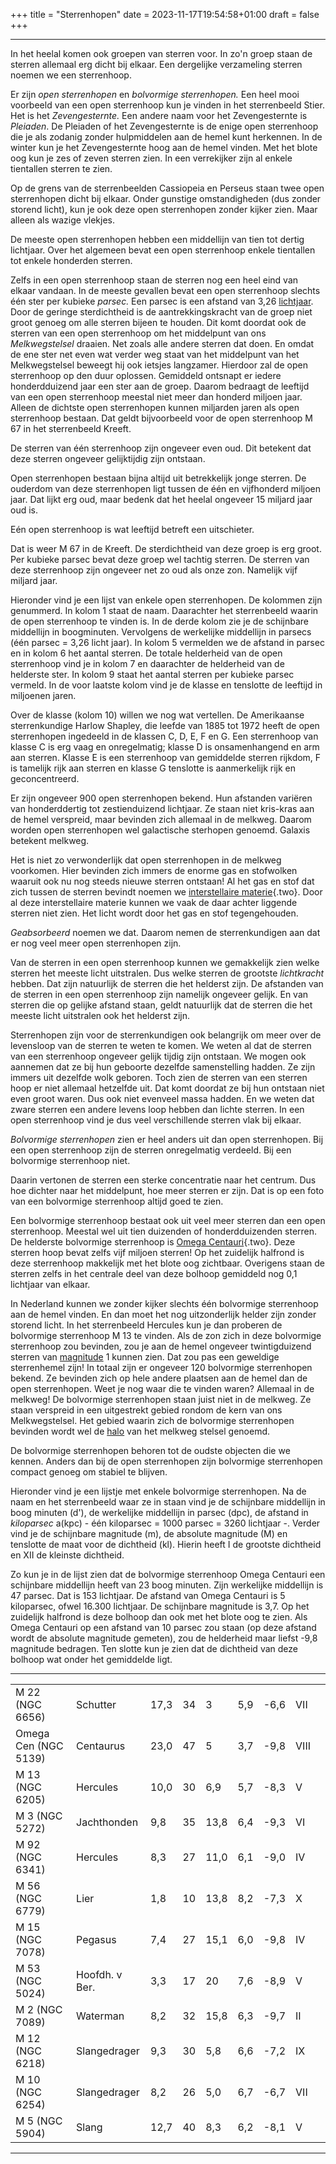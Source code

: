 +++
title = "Sterrenhopen"
date = 2023-11-17T19:54:58+01:00
draft = false
+++

---
In het heelal komen ook groepen van sterren voor. In zo\'n groep staan
de sterren allemaal erg dicht bij elkaar. Een dergelijke verzameling
sterren noemen we een sterrenhoop.

Er zijn *open sterrenhopen* en *bolvormige sterrenhopen.* Een heel mooi
voorbeeld van een open sterrenhoop kun je vinden in het sterrenbeeld
Stier. Het is het *Zevengesternte.* Een andere naam voor het
Zevengesternte is *Pleiaden*. De Pleiaden of het Zevengesternte is de
enige open sterrenhoop die je als zodanig zonder hulpmiddelen aan de
hemel kunt herkennen. In de winter kun je het Zevengesternte hoog aan de
hemel vinden. Met het blote oog kun je zes of zeven sterren zien. In een
verrekijker zijn al enkele tientallen sterren te zien.

Op de grens van de sterrenbeelden Cassiopeia en Perseus staan twee open
sterrenhopen dicht bij elkaar. Onder gunstige omstandigheden (dus zonder
storend licht), kun je ook deze open sterrenhopen zonder kijker zien.
Maar alleen als wazige vlekjes.

De meeste open sterrenhopen hebben een middellijn van tien tot dertig
lichtjaar. Over het algemeen bevat een open sterrenhoop enkele
tientallen tot enkele honderden sterren.

Zelfs in een open sterrenhoop staan de sterren nog een heel eind van
elkaar vandaan. In de meeste gevallen bevat een open sterrenhoop slechts
één ster per kubieke *parsec.* Een parsec is een afstand van 3,26
[lichtjaar](/encyclopedie/lichtjaar). Door de geringe sterdichtheid is de
aantrekkingskracht van de groep niet groot genoeg om alle sterren bijeen
te houden. Dit komt doordat ook de sterren van een open sterrenhoop om
het middelpunt van ons *Melkwegstelsel* draaien. Net zoals alle andere
sterren dat doen. En omdat de ene ster net even wat verder weg staat van
het middelpunt van het Melkwegstelsel beweegt hij ook ietsjes langzamer.
Hierdoor zal de open sterrenhoop op den duur oplossen. Gemiddeld
ontsnapt er iedere honderdduizend jaar een ster aan de groep. Daarom
bedraagt de leeftijd van een open sterrenhoop meestal niet meer dan
honderd miljoen jaar. Alleen de dichtste open sterrenhopen kunnen
miljarden jaren als open sterrenhoop bestaan. Dat geldt bijvoorbeeld
voor de open sterrenhoop M 67 in het sterrenbeeld Kreeft.

De sterren van één sterrenhoop zijn ongeveer even oud. Dit betekent dat
deze sterren ongeveer gelijktijdig zijn ontstaan.

Open sterrenhopen bestaan bijna altijd uit betrekkelijk jonge sterren.
De ouderdom van deze sterrenhopen ligt tussen de één en vijfhonderd
miljoen jaar. Dat lijkt erg oud, maar bedenk dat het heelal ongeveer 15
miljard jaar oud is.

Eén open sterrenhoop is wat leeftijd betreft een uitschieter.

Dat is weer M 67 in de Kreeft. De sterdichtheid van deze groep is erg
groot. Per kubieke parsec bevat deze groep wel tachtig sterren. De
sterren van deze sterrenhoop zijn ongeveer net zo oud als onze zon.
Namelijk vijf miljard jaar.

Hieronder vind je een lijst van enkele open sterrenhopen. De kolommen
zijn genummerd. In kolom 1 staat de naam. Daarachter het sterrenbeeld
waarin de open sterrenhoop te vinden is. In de derde kolom zie je de
schijnbare middellijn in boogminuten. Vervolgens de werkelijke
middellijn in parsecs (één parsec = 3,26 licht jaar). In kolom 5
vermelden we de afstand in parsec en in kolom 6 het aantal sterren. De
totale helderheid van de open sterrenhoop vind je in kolom 7 en
daarachter de helderheid van de helderste ster. In kolom 9 staat het
aantal sterren per kubieke parsec vermeld. In de voor laatste kolom vind
je de klasse en tenslotte de leeftijd in miljoenen jaren.

Over de klasse (kolom 10) willen we nog wat vertellen. De Amerikaanse
sterrenkundige Harlow Shapley, die leefde van 1885 tot 1972 heeft de
open sterrenhopen ingedeeld in de klassen C, D, E, F en G. Een
sterrenhoop van klasse C is erg vaag en onregelmatig; klasse D is
onsamenhangend en arm aan sterren. Klasse E is een sterrenhoop van
gemiddelde sterren rijkdom, F is tamelijk rijk aan sterren en klasse G
tenslotte is aanmerkelijk rijk en geconcentreerd.

Er zijn ongeveer 900 open sterrenhopen bekend. Hun afstanden variëren
van honderddertig tot zestienduizend lichtjaar. Ze staan niet kris-kras
aan de hemel verspreid, maar bevinden zich allemaal in de melkweg.
Daarom worden open sterrenhopen wel galactische sterhopen genoemd.
Galaxis betekent melkweg.

Het is niet zo verwonderlijk dat open sterrenhopen in de melkweg
voorkomen. Hier bevinden zich immers de enorme gas en stofwolken waaruit
ook nu nog steeds nieuwe sterren ontstaan! Al het gas en stof dat zich
tussen de sterren bevindt noemen we [interstellaire
materie](interste.html){.two}. Door al deze interstellaire materie
kunnen we vaak de daar achter liggende sterren niet zien. Het licht
wordt door het gas en stof tegengehouden.

*Geabsorbeerd* noemen we dat. Daarom nemen de sterrenkundigen aan dat er
nog veel meer open sterrenhopen zijn.

Van de sterren in een open sterrenhoop kunnen we gemakkelijk zien welke
sterren het meeste licht uitstralen. Dus welke sterren de grootste
*lichtkracht* hebben. Dat zijn natuurlijk de sterren die het helderst
zijn. De afstanden van de sterren in een open sterrenhoop zijn namelijk
ongeveer gelijk. En van sterren die op gelijke afstand staan, geldt
natuurlijk dat de sterren die het meeste licht uitstralen ook het
helderst zijn.

Sterrenhopen zijn voor de sterrenkundigen ook belangrijk om meer over de
levensloop van de sterren te weten te komen. We weten al dat de sterren
van een sterrenhoop ongeveer gelijk tijdig zijn ontstaan. We mogen ook
aannemen dat ze bij hun geboorte dezelfde samenstelling hadden. Ze zijn
immers uit dezelfde wolk geboren. Toch zien de sterren van een sterren
hoop er niet allemaal hetzelfde uit. Dat komt doordat ze bij hun
ontstaan niet even groot waren. Dus ook niet evenveel massa hadden. En
we weten dat zware sterren een andere levens loop hebben dan lichte
sterren. In een open sterrenhoop vind je dus veel verschillende sterren
vlak bij elkaar.

*Bolvormige sterrenhopen* zien er heel anders uit dan open sterrenhopen.
Bij een open sterrenhoop zijn de sterren onregelmatig verdeeld. Bij een
bolvormige sterrenhoop niet.

Daarin vertonen de sterren een sterke concentratie naar het centrum. Dus
hoe dichter naar het middelpunt, hoe meer sterren er zijn. Dat is op een
foto van een bolvormige sterrenhoop altijd goed te zien.

Een bolvormige sterrenhoop bestaat ook uit veel meer sterren dan een
open sterrenhoop. Meestal wel uit tien duizenden of honderdduizenden
sterren. De helderste bolvormige sterrenhoop is [Omega
Centauri](omegacen.html){.two}. Deze sterren hoop bevat zelfs vijf
miljoen sterren! Op het zuidelijk halfrond is deze sterrenhoop makkelijk
met het blote oog zichtbaar. Overigens staan de sterren zelfs in het
centrale deel van deze bolhoop gemiddeld nog 0,1 lichtjaar van elkaar.

In Nederland kunnen we zonder kijker slechts één bolvormige sterrenhoop
aan de hemel vinden. En dan moet het nog uitzonderlijk helder zijn
zonder storend licht. In het sterrenbeeld Hercules kun je dan proberen
de bolvormige sterrenhoop M 13 te vinden. Als de zon zich in deze
bolvormige sterrenhoop zou bevinden, zou je aan de hemel ongeveer
twintigduizend sterren van [magnitude](/encyclopedie/magnitude) 1 kunnen
zien. Dat zou pas een geweldige sterrenhemel zijn! In totaal zijn er
ongeveer 120 bolvormige sterrenhopen bekend. Ze bevinden zich op hele
andere plaatsen aan de hemel dan de open sterrenhopen. Weet je nog waar
die te vinden waren? Allemaal in de melkweg! De bolvormige sterrenhopen
staan juist niet in de melkweg. Ze staan verspreid in een uitgestrekt
gebied rondom de kern van ons Melkwegstelsel. Het gebied waarin zich de
bolvormige sterrenhopen bevinden wordt wel de
[halo](/encyclopedie/sterrenhopen) van het melkweg stelsel genoemd.

De bolvormige sterrenhopen behoren tot de oudste objecten die we kennen.
Anders dan bij de open sterrenhopen zijn bolvormige sterrenhopen compact
genoeg om stabiel te blijven.

Hieronder vind je een lijstje met enkele bolvormige sterrenhopen. Na de
naam en het sterrenbeeld waar ze in staan vind je de schijnbare
middellijn in boog minuten (d\'), de werkelijke middellijn in parsec
(dpc), de afstand in *kiloparsec* a(kpc) - één kiloparsec = 1000 parsec
= 3260 lichtjaar -. Verder vind je de schijnbare magnitude (m), de
absolute magnitude (M) en tenslotte de maat voor de dichtheid (kl).
Hierin heeft I de grootste dichtheid en XII de kleinste dichtheid.

Zo kun je in de lijst zien dat de bolvormige sterrenhoop Omega Centauri
een schijnbare middellijn heeft van 23 boog minuten. Zijn werkelijke
middellijn is 47 parsec. Dat is 153 lichtjaar. De afstand van Omega
Centauri is 5 kiloparsec, ofwel 16.300 lichtjaar. De schijnbare
magnitude is 3,7. Op het zuidelijk halfrond is deze bolhoop dan ook met
het blote oog te zien. Als Omega Centauri op een afstand van 10 parsec
zou staan (op deze afstand wordt de absolute magnitude gemeten), zou de
helderheid maar liefst -9,8 magnitude bedragen. Ten slotte kun je zien
dat de dichtheid van deze bolhoop wat onder het gemiddelde ligt.


---
|   |   |   |   |   |   |   |   |   |
|---|---|---|---|---|---|---|---|---|
M 22 (NGC 6656)      |Schutter      |17,3   |34    |3     |5,9   |-6,6    |VII 
Omega Cen (NGC 5139) |Centaurus     |23,0   |47    |5     |3,7   |-9,8    |VIII 
M 13 (NGC 6205)      |Hercules      |10,0   |30    |6,9   |5,7   |-8,3    |V 
M 3  (NGC 5272)      |Jachthonden   |9,8    |35    |13,8  |6,4   |-9,3    |VI 
M 92 (NGC 6341)      |Hercules      |8,3    |27    |11,0  |6,1   |-9,0    |IV 
M 56 (NGC 6779)      |Lier          |1,8    |10    |13,8  |8,2   |-7,3    |X 
M 15 (NGC 7078)      |Pegasus       |7,4    |27    |15,1  |6,0   |-9,8    |IV 
M 53 (NGC 5024)      |Hoofdh. v Ber.|3,3    |17    |20    |7,6   |-8,9    |V 
M 2  (NGC 7089)      |Waterman      |8,2    |32    |15,8  |6,3   |-9,7    |II 
M 12 (NGC 6218)      |Slangedrager  |9,3    |30    |5,8   |6,6   |-7,2    |IX 
M 10 (NGC 6254)      |Slangedrager  |8,2    |26    |5,0   |6,7   |-6,7    |VII 
M 5  (NGC 5904)      |Slang         |12,7   |40    |8,3   |6,2   |-8,1    |V 
      
---
